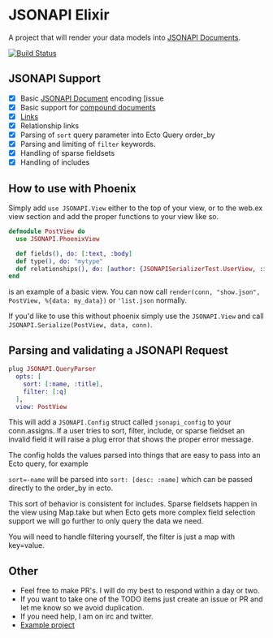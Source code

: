 JSONAPI Elixir
=======

A project that will render your data models into [JSONAPI Documents](http://jsonapi.org/format).

[![Build Status](https://travis-ci.org/jeregrine/jsonapi.svg)](https://travis-ci.org/jeregrine/jsonapi)

## JSONAPI Support
- [X] Basic [JSONAPI Document](http://jsonapi.org/format/#document-top-level) encoding [issue
- [X] Basic support for [compound documents](http://jsonapi.org/format/#document-compound-documents)
- [X] [Links](http://jsonapi.org/format/#document-links)
- [X] Relationship links
- [X] Parsing of `sort` query parameter into Ecto Query order_by
- [X] Parsing and limiting of `filter` keywords.
- [X] Handling of sparse fieldsets
- [X] Handling of includes

## How to use with Phoenix
Simply add `use JSONAPI.View` either to the top of your view, or to the web.ex view section and add the
proper functions to your view like so.

```elixir
defmodule PostView do
  use JSONAPI.PhoenixView

  def fields(), do: [:text, :body]
  def type(), do: "mytype"
  def relationships(), do: [author: {JSONAPISerializerTest.UserView, :include}, comments: JSONAPISerializerTest.CommentView]
end
```
is an example of a basic view. You can now call `render(conn, "show.json", PostView, %{data: my_data})` or `'list.json` normally.

If you'd like to use this without phoenix simply use the `JSONAPI.View` and call `JSONAPI.Serialize(PostView, data, conn)`.

## Parsing and validating a JSONAPI Request

```elixir
plug JSONAPI.QueryParser
  opts: [
    sort: [:name, :title],
    filter: [:q]
  ],
  view: PostView
```

This will add a `JSONAPI.Config` struct called `jsonapi_config` to your conn.assigns. If a user tries to
sort, filter, include, or sparse fieldset an invalid field it will raise a plug error that shows the
proper error message.

The config holds the values parsed into things that are easy to pass into an Ecto query, for example

`sort=-name` will be parsed into `sort: [desc: :name]` which can be passed directly to the order_by in ecto.

This sort of behavior is consistent for includes. Sparse fieldsets happen in the view using Map.take but
when Ecto gets more complex field selection support we will go further to only query the data we need.

You will need to handle filtering yourself, the filter is just a map with key=value.

## Other

- Feel free to make PR's. I will do my best to respond within a day or two.
- If you want to take one of the TODO items just create an issue or PR and let me know so we avoid duplication.
- If you need help, I am on irc and twitter.
- [Example project](https://github.com/alexjp/jsonapi-testing)
